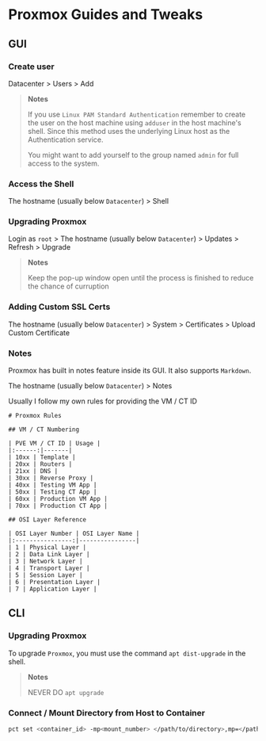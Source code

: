 # Proxmox Guides and Tweaks

## GUI

### Create user

Datacenter > Users > Add

> **Notes**
>
> If you use `Linux PAM Standard Authentication` remember to create the user on the host machine using `adduser` in the host machine's shell. Since this method uses the underlying Linux host as the Authentication service.
>
> You might want to add yourself to the group named `admin` for full access to the system.

### Access the Shell

The hostname (usually below `Datacenter`) > Shell

### Upgrading Proxmox

Login as `root` > The hostname (usually below `Datacenter`) > Updates > Refresh > Upgrade

> **Notes**
>
> Keep the pop-up window open until the process is finished to reduce the chance of curruption

### Adding Custom SSL Certs

The hostname (usually below `Datacenter`) > System > Certificates > Upload Custom Certificate

### Notes

Proxmox has built in notes feature inside its GUI. It also supports `Markdown`.

The hostname (usually below `Datacenter`) > Notes

Usually I follow my own rules for providing the VM / CT ID

```text
# Proxmox Rules

## VM / CT Numbering

| PVE VM / CT ID | Usage |
|:------:|-------|
| 10xx | Template |
| 20xx | Routers |
| 21xx | DNS |
| 30xx | Reverse Proxy |
| 40xx | Testing VM App |
| 50xx | Testing CT App |
| 60xx | Production VM App |
| 70xx | Production CT App |

## OSI Layer Reference

| OSI Layer Number | OSI Layer Name |
|:----------------:|----------------|
| 1 | Physical Layer |
| 2 | Data Link Layer |
| 3 | Network Layer |
| 4 | Transport Layer |
| 5 | Session Layer |
| 6 | Presentation Layer |
| 7 | Application Layer |
```

## CLI

### Upgrading Proxmox

To upgrade `Proxmox`, you must use the command `apt dist-upgrade` in the shell.

> **Notes**
>
> NEVER DO `apt upgrade`

### Connect / Mount Directory from Host to Container

```bash
pct set <container_id> -mp<mount_number> </path/to/directory>,mp=</path/to/directory/in/container>[,ro=1]
```

